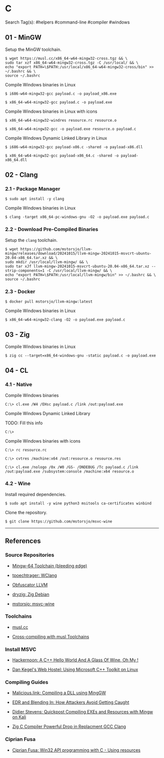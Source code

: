 # C

Search Tag(s): #helpers #command-line #compiler #windows

## 01 - MinGW

Setup the MinGW toolchain.

```
$ wget https://musl.cc/x86_64-w64-mingw32-cross.tgz && \
sudo tar xzf x86_64-w64-mingw32-cross.tgz -C /usr/local/ && \
echo "export PATH=\$PATH:/usr/local/x86_64-w64-mingw32-cross/bin" >> ~/.bashrc && \
source ~/.bashrc
```

Compile Windows binaries in Linux

```
$ i686-w64-mingw32-gcc payload.c -o payload_x86.exe

$ x86_64-w64-mingw32-gcc payload.c -o payload.exe
```

Compile Windows binaries in Linux with icons

```
$ x86_64-w64-mingw32-windres resource.rc resource.o

$ x86_64-w64-mingw32-gcc -o payload.exe resource.o payload.c
```

Compile Windows Dynamic Linked Library in Linux

```
$ i686-w64-mingw32-gcc payload-x86.c -shared -o payload-x86.dll

$ x86_64-w64-mingw32-gcc payload-x86_64.c -shared -o payload-x86_64.dll
```

## 02 - Clang

### 2.1 - Package Manager

```
$ sudo apt install -y clang
```

Compile Windows binaries in Linux

```
$ clang -target x86_64-pc-windows-gnu -O2 -o payload.exe payload.c
```

### 2.2 - Download Pre-Compiled Binaries

Setup the `clang` toolchain.

```
$ wget https://github.com/mstorsjo/llvm-mingw/releases/download/20241015/llvm-mingw-20241015-msvcrt-ubuntu-20.04-x86_64.tar.xz && \
sudo mkdir /usr/local/llvm-mingw/ && \
sudo tar xJf llvm-mingw-20241015-msvcrt-ubuntu-20.04-x86_64.tar.xz --strip-components=1 -C /usr/local/llvm-mingw/ && \
echo "export PATH=\$PATH:/usr/local/llvm-mingw/bin" >> ~/.bashrc && \
source ~/.bashrc
```

### 2.3 - Docker

```
$ docker pull mstorsjo/llvm-mingw:latest
```

Compile Windows binaries in Linux

```
$ x86_64-w64-mingw32-clang -O2 -o payload.exe payload.c
```

## 03 - Zig

Compile Windows binaries in Linux

```
$ zig cc --target=x86_64-windows-gnu -static payload.c -o payload.exe
```

## 04 - CL

### 4.1 - Native

Compile Windows binaries

```
C:\> cl.exe /W4 /EHsc payload.c /link /out:payload.exe
```

Compile Windows Dynamic Linked Library

TODO: Fill this info

```
C:\>
```

Compile Windows binaries with icons

```
C:\> rc resource.rc

C:\> cvtres /machine:x64 /out:resource.o resource.res

C:\> cl.exe /nologo /0x /W0 /GS- /DNDEBUG /Tc payload.c /link /out:payload.exe /subsystem:console /machine:x64 resource.o
```

### 4.2 - Wine

Install required dependencies.

```
$ sudo apt install -y wine python3 msitools ca-certificates winbind
```

Clone the repository.

```
$ git clone https://github.com/mstorsjo/msvc-wine 
```

---
## References

### Source Repositories

- [Mingw-64 Toolchain (bleeding edge)](https://sourceforge.net/p/mingw-w64/)

- [tpoechtrager: WClang](https://github.com/tpoechtrager/wclang)

- [Obfuscator LLVM](https://github.com/obfuscator-llvm/obfuscator)

- [dryzig: Zig Debian](https://github.com/dryzig/zig-debian)

- [mstorsjo: msvc-wine](https://github.com/mstorsjo/msvc-wine)

### Toolchains

- [musl.cc](https://musl.cc/)

- [Cross-compiling with musl Toolchains](https://ariya.io/2020/06/cross-compiling-with-musl-toolchains)

### Install MSVC

- [Hackernoon: A C++ Hello World And A Glass Of Wine, Oh My !](https://medium.com/hackernoon/a-c-hello-world-and-a-glass-of-wine-oh-my-263434c0b8ad)

- [Dan Kegel's Web Hostel: Using Microsoft C++ Toolkit on Linux](http://kegel.com/wine/cl-howto.html)

### Compiling Guides

- [Malicious.link: Compiling a DLL using MingGW](https://room362.com/posts/2020/compiling-a-dll-using-mingw/)

- [EDR and Blending In: How Attackers Avoid Getting Caught](https://www.optiv.com/insights/source-zero/blog/edr-and-blending-how-attackers-avoid-getting-caught)

- [Didier Stevens: Quickpost Compiling EXEs and Resources with Mingw on Kali](https://blog.didierstevens.com/2018/09/17/quickpost-compiling-exes-and-resources-with-mingw-on-kali/)

- [Zig C Compiler Powerful Drop in Replacment GCC Clang](https://andrewkelley.me/post/zig-cc-powerful-drop-in-replacement-gcc-clang.html)

### Ciprian Fusa

- [Ciprian Fusa: Win32 API programming with C - Using resources](https://ciprianf.hashnode.dev/win32-api-programming-using-resources)